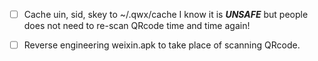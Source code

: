 - [ ] Cache uin, sid, skey to ~/.qwx/cache I know it is ***UNSAFE*** but people 
      does not need to re-scan QRcode time and time again!
- [ ] Reverse engineering weixin.apk to take place of scanning QRcode.


